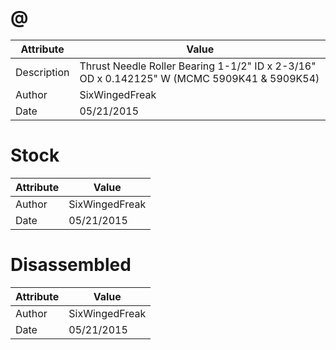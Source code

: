 # @
| Attribute | Value |
| ---  | ---     |
| Description | Thrust Needle Roller Bearing 1-1/2&quot; ID x 2-3/16&quot; OD x 0.142125&quot; W (MCMC 5909K41 &amp; 5909K54) |
| Author | SixWingedFreak |
| Date | 05/21/2015 |
# Stock
| Attribute | Value |
| ---  | ---     |
| Author | SixWingedFreak |
| Date | 05/21/2015 |
# Disassembled
| Attribute | Value |
| ---  | ---     |
| Author | SixWingedFreak |
| Date | 05/21/2015 |
